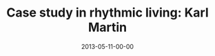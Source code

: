 ---
layout: message
category: message
series: "Rhythm"
title: "Case study in rhythmic living: Karl Martin"
date: 2013-05-11-00-00
message_id: 786
audio: "http://s3.amazonaws.com/crossroads-media/media/legacy/mp3/rhythm04.mp3"
audio-duration: "39:02"
program: "http://s3.amazonaws.com/crossroads-media/media/legacy/documents/05_11-12_13Program_LO.pdf"
description: "Karl Martin shares the rhythms he’s established in Scotland."
video: "https://s3.amazonaws.com/crossroadsvideomessages/rhythm04.mp4"
video-duration: "39:07"
video-image: "http://s3.amazonaws.com/crossroads-media/images/legacy/content/rhythm04-still.jpg"
explicit: "N"
---
